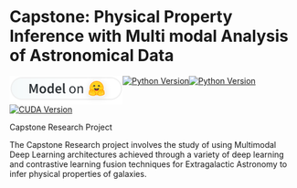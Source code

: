 # Capstone: Physical Property Inference with Multi modal Analysis of Astronomical Data 
<a href="https://huggingface.co/ekusu"><img src="assets/model-on-hf-sm.svg" alt="Model on Hugging Face" align="top"></a><a href="https://www.python.org/downloads/release/python-31018/"><img src="https://img.shields.io/badge/python-3.10-blue" alt="Python Version"></a><a href="https://pytorch.org/get-started/locally/"><img src="https://img.shields.io/badge/pytorch-2.0.0-orange?logo=pytorch" alt="Python Version"></a><a href="https://www.nvidia.com/en-us/drivers/"><img src="https://img.shields.io/badge/cuda-12.8-green?logo=nvidia" alt="CUDA Version"></a>

Capstone Research Project

The Capstone Research project involves the study of using Multimodal Deep Learning architectures achieved
through a variety of deep learning and contrastive learning fusion techniques for Extragalactic Astronomy to infer physical properties of galaxies.


